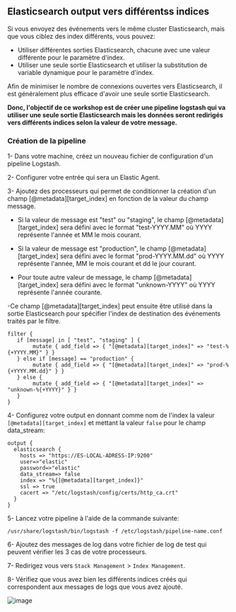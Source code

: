## Elasticsearch output vers différentss indices

Si vous envoyez des événements vers le même cluster Elasticsearch, mais que vous ciblez des index différents, vous pouvez: 

- Utiliser différentes sorties Elasticsearch, chacune avec une valeur différente pour le paramètre d'index.
- Utiliser une seule sortie Elasticsearch et utiliser la substitution de variable dynamique pour le paramètre d'index.

Afin de minimiser le nombre de connexions ouvertes vers Elasticsearch, il est généralement plus efficace d'avoir une seule sortie Elasticsearch. 

**Donc, l'objectif de ce workshop est de créer une pipeline logstash qui va utiliser une seule sortie Elasticsearch mais les données seront redirigés vers différents indices selon la valeur de votre message.**

### Création de la pipeline

1- Dans votre machine, créez un nouveau fichier de configuration d'un pipeline Logstash.

2- Configurer votre entrée qui sera un Elastic Agent.

3- Ajoutez des processeurs qui permet de conditionner la création d'un champ [@metadata][target_index] en fonction de la valeur du champ message. 

- Si la valeur de message est "test" ou "staging", le champ [@metadata][target_index] sera défini avec le format "test-YYYY.MM" où YYYY représente l'année et MM le mois courant. 

- Si la valeur de message est "production", le champ [@metadata][target_index] sera défini avec le format "prod-YYYY.MM.dd" où YYYY représente l'année, MM le mois courant et dd le jour courant. 

- Pour toute autre valeur de message, le champ [@metadata][target_index] sera défini avec le format "unknown-YYYY" où YYYY représente l'année courante. 

-Ce champ [@metadata][target_index] peut ensuite être utilisé dans la sortie Elasticsearch pour spécifier l'index de destination des événements traités par le filtre.

```
filter {
   if [message] in [ "test", "staging" ] {
        mutate { add_field => { "[@metadata][target_index]" => "test-%{+YYYY.MM}" } }
   } else if [message] == "production" {
        mutate { add_field => { "[@metadata][target_index]" => "prod-%{+YYYY.MM.dd}" } }
   } else {
        mutate { add_field => { "[@metadata][target_index]" => "unknown-%{+YYYY}" } }
   }
}
```

4- Configurez votre output en donnant comme nom de l'index la valeur `[@metadata][target_index]` et mettant la valeur `false` pour le champ data_stream:

```
output {
  elasticsearch {
    hosts => "https://ES-LOCAL-ADRESS-IP:9200"
    user=>"elastic"
    password=>"elastic"
    data_stream=> false
    index => "%{[@metadata][target_index]}"
    ssl => true
    cacert => "/etc/logstash/config/certs/http_ca.crt"
  }
}
```

5- Lancez votre pipeline à l'aide de la commande suivante: 

```
/usr/share/logstash/bin/logstash -f /etc/logstash/pipeline-name.conf
```

6- Ajoutez des messages de log dans votre fichier de log de test qui peuvent vérifier les 3 cas de votre processeurs.

7- Redirigez vous vers `Stack Management` > `Index Management`.

8- Vérifiez que vous avez bien les différents indices créés qui correspondent aux messages de logs que vous avez ajouté.

![image](https://github.com/kplr-training/Elastic-Ingest/assets/123748177/a8b22afb-1841-44f3-a2d9-9ef679c56134)

